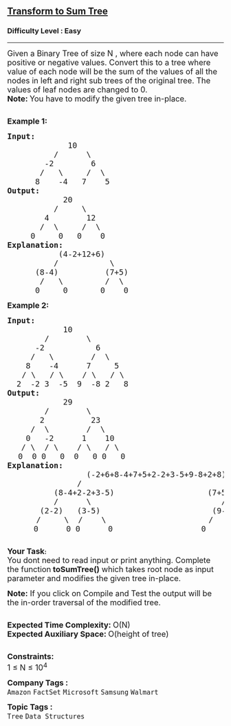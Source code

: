 <h2><a href="https://practice.geeksforgeeks.org/problems/d7e0ce338b11f0be36877d9c35cc8dfad6636957/1">Transform to Sum Tree</a></h2><h3>Difficulty Level : Easy</h3><hr><div class="problems_problem_content__Xm_eO"><p><span style="font-size:18px">Given a Binary Tree of size N , where each node can have positive or negative values. Convert this to a tree where value of each node will be the sum of the values of all the nodes in left and right sub trees of the original tree. The values of leaf nodes are changed to 0.<br>
<strong>Note: </strong>You have to modify the given tree in-place.</span></p>

<p><br>
<strong><span style="font-size:18px">Example 1:</span></strong></p>

<pre><span style="font-size:18px"><strong>Input:</strong>
             10
          /      \
        -2        6
       /   \     /  \
      8    -4   7    5</span>
<span style="font-size:18px"><strong>Output:</strong>
            20
          /     \
        4        12
       /  \     /  \
     0     0   0    0</span>
<strong><span style="font-size:18px">Explanation:</span></strong>
<span style="font-size:18px">           (4-2+12+6)
          /           \
      (8-4)          (7+5)
       /   \         /  \
      0     0       0    0</span></pre>

<p><strong><span style="font-size:18px">Example 2:</span></strong></p>

<pre><span style="font-size:18px"><strong>Input:</strong>
            10
        /        \
      -2           6
     /   \        /  \
    8    -4      7     5</span>
    <span style="font-size:18px">/ \   / \    / \   / \
&nbsp; 2  -2 3  -5  9  -8 2   8</span>
<span style="font-size:18px"><strong>Output:</strong>
            29
        /        \
       2          23
     /  \        /  \
    0   -2      1    10
&nbsp;  / \  / \    / \   / \</span>
   <span style="font-size:18px">0  0 0   0  0   0 0   0</span>
<strong><span style="font-size:18px">Explanation:</span></strong>
<span style="font-size:18px">                 (-2+6+8-4+7+5+2-2+3-5+9-8+2+8)
               /                                \
          (8-4+2-2+3-5)                    (7+5+9-8+2+8)
          /      \                            /      \       
       (2-2)   (3-5)                        (9-8)    (2+8)</span>
        <span style="font-size:18px">/     \  /    \                      /     \   /     \</span>
      <span style="font-size:18px"> 0      0 0      0                   0        0 0       0</span></pre>

<p><br>
<span style="font-size:18px"><strong>Your Task</strong></span><strong>:&nbsp; </strong><br>
<span style="font-size:18px">You dont need to read input or print anything. Complete the function<strong> toSumTree()</strong> which takes root node as input parameter and modifies the given tree in-place.</span></p>

<p><span style="font-size:18px"><strong>Note:</strong> If you click on Compile and Test the output will be the in-order traversal of the modified tree.</span></p>

<p><br>
<span style="font-size:18px"><strong>Expected Time Complexity: </strong>O(N)<br>
<strong>Expected Auxiliary Space: </strong>O(height of tree)</span><br>
&nbsp;</p>

<p><span style="font-size:18px"><strong>Constraints:</strong><br>
1 ≤ N&nbsp;≤ 10<sup>4</sup></span></p>
</div><p><span style=font-size:18px><strong>Company Tags : </strong><br><code>Amazon</code>&nbsp;<code>FactSet</code>&nbsp;<code>Microsoft</code>&nbsp;<code>Samsung</code>&nbsp;<code>Walmart</code>&nbsp;<br><p><span style=font-size:18px><strong>Topic Tags : </strong><br><code>Tree</code>&nbsp;<code>Data Structures</code>&nbsp;
